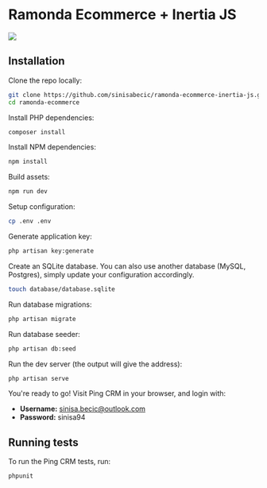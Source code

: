 # Ramonda Ecommerce + Inertia JS

![](https://s1.gifyu.com/images/ezgif.com-gif-makeraf5064b503b7e4b6.gif)

## Installation

Clone the repo locally:

```sh
git clone https://github.com/sinisabecic/ramonda-ecommerce-inertia-js.git ramonda-ecommerce
cd ramonda-ecommerce
```

Install PHP dependencies:

```sh
composer install
```

Install NPM dependencies:

```sh
npm install
```

Build assets:

```sh
npm run dev
```

Setup configuration:

```sh
cp .env .env
```

Generate application key:

```sh
php artisan key:generate
```

Create an SQLite database. You can also use another database (MySQL, Postgres), simply update your configuration accordingly.

```sh
touch database/database.sqlite
```

Run database migrations:

```sh
php artisan migrate
```

Run database seeder:

```sh
php artisan db:seed
```

Run the dev server (the output will give the address):

```sh
php artisan serve
```

You're ready to go! Visit Ping CRM in your browser, and login with:

- **Username:** sinisa.becic@outlook.com
- **Password:** sinisa94

## Running tests

To run the Ping CRM tests, run:

```
phpunit
```
